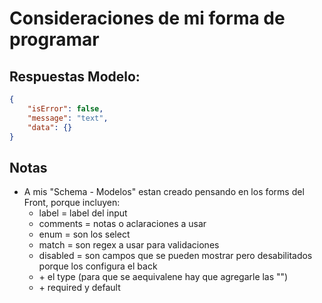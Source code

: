 # Consideraciones de mi forma de programar

## Respuestas Modelo:
```json
{
    "isError": false,
    "message": "text",
    "data": {}
}
```

## Notas

* A mis "Schema - Modelos" estan creado pensando en los forms del Front, porque incluyen:
  * label = label del input
  * comments = notas o aclaraciones a usar
  * enum = son los select
  * match = son regex a usar para validaciones
  * disabled = son campos que se pueden mostrar pero desabilitados porque los configura el back
  * \+ el type (para que se aequivalene hay que agregarle las "")
  * \+ required y default